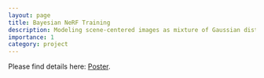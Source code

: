 ```yaml
---
layout: page
title: Bayesian NeRF Training
description: Modeling scene-centered images as mixture of Gaussian distributions, we limit the number of training observations required for neural radiance field training by selecting to minimize uncertainty.
importance: 1
category: project
---
```


Please find details here: <a href="/assets/pdf/poster_probnerf.pdf">Poster</a>.
